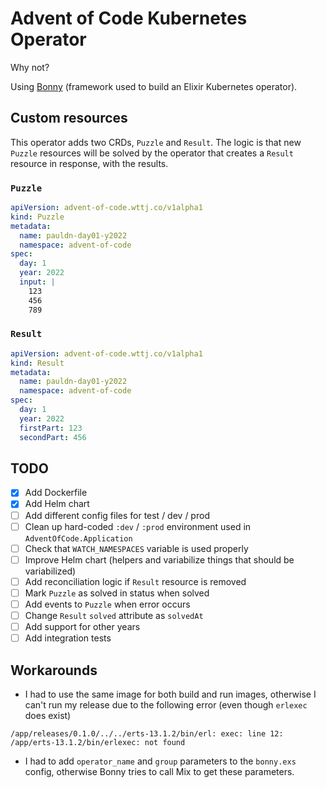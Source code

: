 # Advent of Code Kubernetes Operator

Why not?

Using [Bonny](https://github.com/coryodaniel/bonny) (framework used to build an Elixir Kubernetes operator).

## Custom resources

This operator adds two CRDs, `Puzzle` and `Result`.
The logic is that new `Puzzle` resources will be solved by the operator that creates a `Result` resource in response, with the results.

### `Puzzle`

```yaml
apiVersion: advent-of-code.wttj.co/v1alpha1
kind: Puzzle
metadata:
  name: pauldn-day01-y2022
  namespace: advent-of-code
spec:
  day: 1
  year: 2022
  input: |
    123
    456
    789
```

### `Result`

```yaml
apiVersion: advent-of-code.wttj.co/v1alpha1
kind: Result
metadata:
  name: pauldn-day01-y2022
  namespace: advent-of-code
spec:
  day: 1
  year: 2022
  firstPart: 123
  secondPart: 456
```

## TODO

- [X] Add Dockerfile
- [X] Add Helm chart
- [ ] Add different config files for test / dev / prod
- [ ] Clean up hard-coded `:dev` / `:prod` environment used in `AdventOfCode.Application`
- [ ] Check that `WATCH_NAMESPACES` variable is used properly
- [ ] Improve Helm chart (helpers and variabilize things that should be variabilized)
- [ ] Add reconciliation logic if `Result` resource is removed
- [ ] Mark `Puzzle` as solved in status when solved
- [ ] Add events to `Puzzle` when error occurs
- [ ] Change `Result` `solved` attribute as `solvedAt`
- [ ] Add support for other years
- [ ] Add integration tests

## Workarounds

- I had to use the same image for both build and run images, otherwise I can't run my release due to the following error (even though `erlexec` does exist)

```
/app/releases/0.1.0/../../erts-13.1.2/bin/erl: exec: line 12: /app/erts-13.1.2/bin/erlexec: not found
```

- I had to add `operator_name` and `group` parameters to the `bonny.exs` config, otherwise Bonny tries to call Mix to get these parameters.
